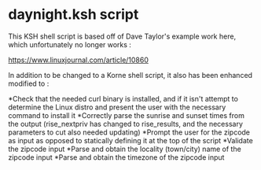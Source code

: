 # daynight.ksh script

This KSH shell script is based off of Dave Taylor's example work here, which unfortunately no longer works :

https://www.linuxjournal.com/article/10860

In addition to be changed to a Korne shell script, it also has been enhanced modified to :

*Check that the needed curl binary is installed, and if it isn't attempt to determine the Linux distro and present the user with the necessary command to install it
*Correctly parse the sunrise and sunset times from the output (rise_nextpriv has changed to rise_results, and the necessary parameters to cut also needed updating)
*Prompt the user for the zipcode as input as opposed to statically defining it at the top of the script
*Validate the zipcode input
*Parse and obtain the locality (town/city) name of the zipcode input
*Parse and obtain the timezone of the zipcode input
